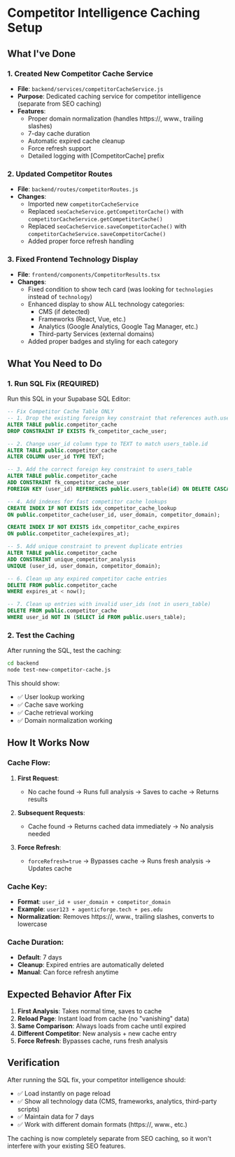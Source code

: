 # Competitor Intelligence Caching Setup

## What I've Done

### 1. Created New Competitor Cache Service
- **File**: `backend/services/competitorCacheService.js`
- **Purpose**: Dedicated caching service for competitor intelligence (separate from SEO caching)
- **Features**:
  - Proper domain normalization (handles https://, www., trailing slashes)
  - 7-day cache duration
  - Automatic expired cache cleanup
  - Force refresh support
  - Detailed logging with [CompetitorCache] prefix

### 2. Updated Competitor Routes
- **File**: `backend/routes/competitorRoutes.js`
- **Changes**:
  - Imported new `competitorCacheService`
  - Replaced `seoCacheService.getCompetitorCache()` with `competitorCacheService.getCompetitorCache()`
  - Replaced `seoCacheService.saveCompetitorCache()` with `competitorCacheService.saveCompetitorCache()`
  - Added proper force refresh handling

### 3. Fixed Frontend Technology Display
- **File**: `frontend/components/CompetitorResults.tsx`
- **Changes**:
  - Fixed condition to show tech card (was looking for `technologies` instead of `technology`)
  - Enhanced display to show ALL technology categories:
    - CMS (if detected)
    - Frameworks (React, Vue, etc.)
    - Analytics (Google Analytics, Google Tag Manager, etc.)
    - Third-party Services (external domains)
  - Added proper badges and styling for each category

## What You Need to Do

### 1. Run SQL Fix (REQUIRED)
Run this SQL in your Supabase SQL Editor:

```sql
-- Fix Competitor Cache Table ONLY
-- 1. Drop the existing foreign key constraint that references auth.users
ALTER TABLE public.competitor_cache 
DROP CONSTRAINT IF EXISTS fk_competitor_cache_user;

-- 2. Change user_id column type to TEXT to match users_table.id
ALTER TABLE public.competitor_cache 
ALTER COLUMN user_id TYPE TEXT;

-- 3. Add the correct foreign key constraint to users_table
ALTER TABLE public.competitor_cache 
ADD CONSTRAINT fk_competitor_cache_user 
FOREIGN KEY (user_id) REFERENCES public.users_table(id) ON DELETE CASCADE;

-- 4. Add indexes for fast competitor cache lookups
CREATE INDEX IF NOT EXISTS idx_competitor_cache_lookup 
ON public.competitor_cache(user_id, user_domain, competitor_domain);

CREATE INDEX IF NOT EXISTS idx_competitor_cache_expires 
ON public.competitor_cache(expires_at);

-- 5. Add unique constraint to prevent duplicate entries
ALTER TABLE public.competitor_cache 
ADD CONSTRAINT unique_competitor_analysis 
UNIQUE (user_id, user_domain, competitor_domain);

-- 6. Clean up any expired competitor cache entries
DELETE FROM public.competitor_cache 
WHERE expires_at < now();

-- 7. Clean up entries with invalid user_ids (not in users_table)
DELETE FROM public.competitor_cache 
WHERE user_id NOT IN (SELECT id FROM public.users_table);
```

### 2. Test the Caching
After running the SQL, test the caching:

```bash
cd backend
node test-new-competitor-cache.js
```

This should show:
- ✅ User lookup working
- ✅ Cache save working
- ✅ Cache retrieval working
- ✅ Domain normalization working

## How It Works Now

### Cache Flow:
1. **First Request**: 
   - No cache found → Runs full analysis → Saves to cache → Returns results
   
2. **Subsequent Requests**: 
   - Cache found → Returns cached data immediately → No analysis needed
   
3. **Force Refresh**: 
   - `forceRefresh=true` → Bypasses cache → Runs fresh analysis → Updates cache

### Cache Key:
- **Format**: `user_id + user_domain + competitor_domain`
- **Example**: `user123 + agenticforge.tech + pes.edu`
- **Normalization**: Removes https://, www., trailing slashes, converts to lowercase

### Cache Duration:
- **Default**: 7 days
- **Cleanup**: Expired entries are automatically deleted
- **Manual**: Can force refresh anytime

## Expected Behavior After Fix

1. **First Analysis**: Takes normal time, saves to cache
2. **Reload Page**: Instant load from cache (no "vanishing" data)
3. **Same Comparison**: Always loads from cache until expired
4. **Different Competitor**: New analysis + new cache entry
5. **Force Refresh**: Bypasses cache, runs fresh analysis

## Verification

After running the SQL fix, your competitor intelligence should:
- ✅ Load instantly on page reload
- ✅ Show all technology data (CMS, frameworks, analytics, third-party scripts)
- ✅ Maintain data for 7 days
- ✅ Work with different domain formats (https://, www., etc.)

The caching is now completely separate from SEO caching, so it won't interfere with your existing SEO features.